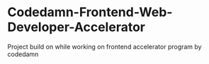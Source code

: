 # Codedamn-Frontend-Web-Developer-Accelerator
Project build on while working on frontend accelerator program by codedamn 
